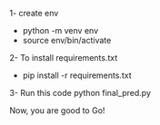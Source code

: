 1- create env 
- python -m venv env
- source env/bin/activate

2- To install requirements.txt
- pip install -r requirements.txt

3- Run this code
python final_pred.py

Now, you are good to Go!